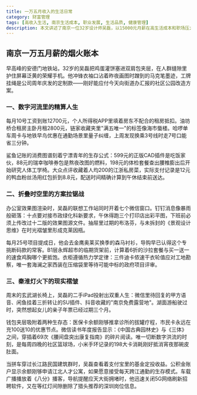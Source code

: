 ```yaml
---
title: 一万五月收入的生活日常
category: 财富管理
tags: [高收入生活, 南京生活成本, 职业发展, 生活品质, 健康管理]
description: 本文讲述了南京一位32岁设计师吴磊，以15000元月薪在高生活成本和职场压力下努力维持生活品质的故事。通过详细记录他在住房、通勤、饮食等方面的精打细算，展现了他如何在忙碌工作中寻找平衡，并关注健康管理。文章反映了大城市中青年职场人的日常生活挑战与应对策略，以及他们对未来规划的思考与行动。
---
```

## 南京一万五月薪的烟火账本

早高峰的安德门地铁站，32岁的吴磊把鸡蛋灌饼塞进双肩包夹层，在人群缝隙里护住屏幕泛黄的荣耀手机。他冲锋衣袖口沾着昨夜画图时蹭到的马克笔墨迹，工牌挂绳是公司周年庆发的定制款——刚好能应付今天向街道办汇报的社区公园改造方案。

### 一、数字河流里的精算人生
每月10号工资到账12700元，个人所得税APP里填着房东不配合的租房抵扣。油坊桥合租房主卧月租2800元，链家收藏夹里"满五唯一"的标签像海市蜃楼。哈啰单车周卡与地铁早鸟优惠在通勤场景里量子纠缠，上周发现换乘3号线时走7号口能省三分钟。

鲨鱼记账的消费图谱刻着宁漂青年的生存公式：599元的正版CAD插件是吃饭家伙，88元的瑞幸咖啡券包是熬夜改图的燃料，198元的体检套餐查出腰椎膨出后开始研究人体工学椅。大众点评收藏着人均200的江浙私房菜，实际支付记录是12元的鸭血粉丝汤用红包折到8.8元，配送时间精确计算到午休结束前送达。

### 二、折叠时空里的方案拉锯战
办公室效果图渲染时，吴磊的联想工作站同时开着七个微信窗口。钉钉消息像暴雨般砸落：十点要对接市政绿化科新要求，午休得跑三个打印店出彩平图，下班前必须上传改过十二版的效果图源文件。抽屉里过期的布洛芬，与未拆封的《景观设计思维》在时光褶皱里形成克莱因瓶。

每月25号项目提成日，他会去金鹰奥莱买换季的森马衬衫，导购早已认得这个专挑断码款的常客。B1层永辉超市的临期货架前，计算着6折的沙拉套餐与买一送一的速食鸡胸哪个更抵饱。衣柜遵循热力学定律：三件迪卡侬速干衣轮值应对工地勘察，唯一套海澜之家西装在压缩袋里等待可能中标的政府项目评审。

### 三、秦淮灯火下的现实褶皱
周末的玄武湖长椅上，吴磊的二手iPad投射出双重人生：微信里待回复的甲方语音、闲鱼挂着三折转让的SU插件、抖音收藏的"南京免费露营地"。湖面游船驶过时，突然想起女儿的亲子年票已经过期三个月。

钱包夹层吸附着两种生存态：医保卡余额刚够推拿诊所的拔罐疗程，市民卡永远在充100送10的优惠节点。微信读书年度报告显示：《中国古典园林史》与《三体》之间，穿插着69次《腰间盘突出康复指南》的碎片阅读。唯一切断数字洪流的时刻，是每周四晚的社区篮球场，小米手环记录的198大卡消耗刚好抵消宵夜那碗皮肚面。

当拼车穿过长江路民国建筑群时，吴磊查看着支付宝里的基金定投收益。公积金账户显示余额刚够申请江北人才公寓，如果愿意接受每天跨江通勤的生存模式。车载广播播放着《八分》播客，导航提醒应天大街拥堵时，他迅速关闭5G网络刷新招聘软件，又在等红灯间隙删除了猎头推荐的深圳岗位信息。